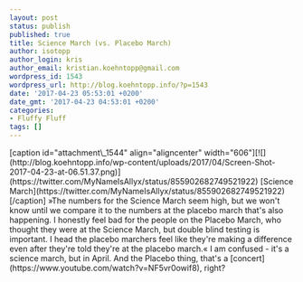 ```yaml
---
layout: post
status: publish
published: true
title: Science March (vs. Placebo March)
author: isotopp
author_login: kris
author_email: kristian.koehntopp@gmail.com
wordpress_id: 1543
wordpress_url: http://blog.koehntopp.info/?p=1543
date: '2017-04-23 05:53:01 +0200'
date_gmt: '2017-04-23 04:53:01 +0200'
categories:
- Fluffy Fluff
tags: []
---
```

<p>[caption id="attachment\_1544" align="aligncenter" width="606"][![](http://blog.koehntopp.info/wp-content/uploads/2017/04/Screen-Shot-2017-04-23-at-06.51.37.png)](https://twitter.com/MyNameIsAllyx/status/855902682749521922) [Science March](https://twitter.com/MyNameIsAllyx/status/855902682749521922)[/caption] »The numbers for the Science March seem high, but we won't know until we compare it to the numbers at the placebo march that's also happening. I honestly feel bad for the people on the Placebo March, who thought they were at the Science March, but double blind testing is important. I head the placebo marchers feel like they're making a difference even after they're told they're at the placebo march.« I am confused - it's a science march, but in April. And the Placebo thing, that's a [concert](https://www.youtube.com/watch?v=NF5vr0owif8), right?</p>
